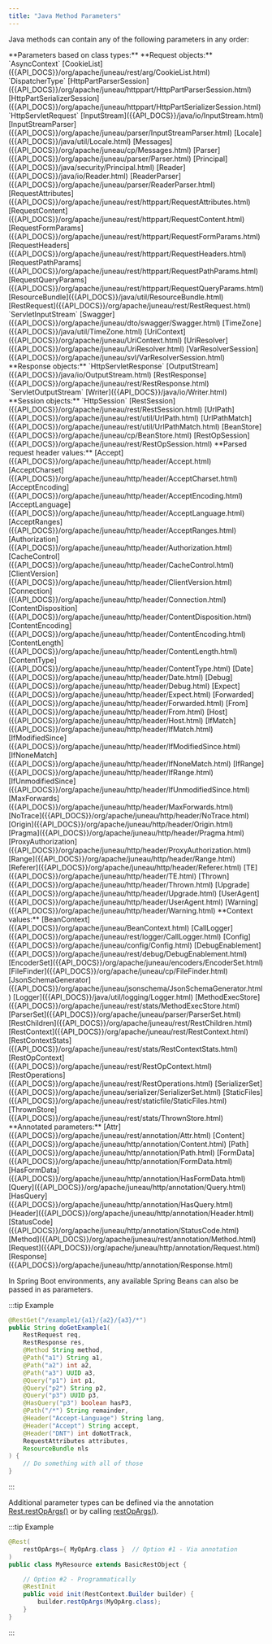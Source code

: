 ```yaml
---
title: "Java Method Parameters"
---
```


Java methods can contain any of the following parameters in any order:

<tree>
<node-0>**Parameters based on class types:**</node-0>
<node-1>**Request objects:**</node-1>
<node-2>`AsyncContext`</node-2>
<node-2><java-class>[CookieList]({{API_DOCS}}/org/apache/juneau/rest/arg/CookieList.html)</java-class></node-2>
<node-2>`DispatcherType`</node-2>
<node-2><java-class>[HttpPartParserSession]({{API_DOCS}}/org/apache/juneau/httppart/HttpPartParserSession.html)</java-class></node-2>
<node-2><java-class>[HttpPartSerializerSession]({{API_DOCS}}/org/apache/juneau/httppart/HttpPartSerializerSession.html)</java-class></node-2>
<node-2>`HttpServletRequest`</node-2>
<node-2><java-class>[InputStream]({{API_DOCS}}/java/io/InputStream.html)</java-class></node-2>
<node-2><java-class>[InputStreamParser]({{API_DOCS}}/org/apache/juneau/parser/InputStreamParser.html)</java-class></node-2>
<node-2><java-class>[Locale]({{API_DOCS}}/java/util/Locale.html)</java-class></node-2>
<node-2><java-class>[Messages]({{API_DOCS}}/org/apache/juneau/cp/Messages.html)</java-class></node-2>
<node-2><java-class>[Parser]({{API_DOCS}}/org/apache/juneau/parser/Parser.html)</java-class></node-2>
<node-2><java-class>[Principal]({{API_DOCS}}/java/security/Principal.html)</java-class></node-2>
<node-2><java-class>[Reader]({{API_DOCS}}/java/io/Reader.html)</java-class></node-2>
<node-2><java-class>[ReaderParser]({{API_DOCS}}/org/apache/juneau/parser/ReaderParser.html)</java-class></node-2>
<node-2><java-class>[RequestAttributes]({{API_DOCS}}/org/apache/juneau/rest/httppart/RequestAttributes.html)</java-class></node-2>
<node-2><java-class>[RequestContent]({{API_DOCS}}/org/apache/juneau/rest/httppart/RequestContent.html)</java-class></node-2>
<node-2><java-class>[RequestFormParams]({{API_DOCS}}/org/apache/juneau/rest/httppart/RequestFormParams.html)</java-class></node-2>
<node-2><java-class>[RequestHeaders]({{API_DOCS}}/org/apache/juneau/rest/httppart/RequestHeaders.html)</java-class></node-2>
<node-2><java-class>[RequestPathParams]({{API_DOCS}}/org/apache/juneau/rest/httppart/RequestPathParams.html)</java-class></node-2>
<node-2><java-class>[RequestQueryParams]({{API_DOCS}}/org/apache/juneau/rest/httppart/RequestQueryParams.html)</java-class></node-2>
<node-2><java-class>[ResourceBundle]({{API_DOCS}}/java/util/ResourceBundle.html)</java-class></node-2>
<node-2><java-class>[RestRequest]({{API_DOCS}}/org/apache/juneau/rest/RestRequest.html)</java-class></node-2>
<node-2>`ServletInputStream`</node-2>
<node-2><java-class>[Swagger]({{API_DOCS}}/org/apache/juneau/dto/swagger/Swagger.html)</java-class></node-2>
<node-2><java-class>[TimeZone]({{API_DOCS}}/java/util/TimeZone.html)</java-class></node-2>
<node-2><java-class>[UriContext]({{API_DOCS}}/org/apache/juneau/UriContext.html)</java-class></node-2>
<node-2><java-class>[UriResolver]({{API_DOCS}}/org/apache/juneau/UriResolver.html)</java-class></node-2>
<node-2><java-class>[VarResolverSession]({{API_DOCS}}/org/apache/juneau/svl/VarResolverSession.html)</java-class></node-2>
<node-1>**Response objects:**</node-1>
<node-2>`HttpServletResponse`</node-2>
<node-2><java-class>[OutputStream]({{API_DOCS}}/java/io/OutputStream.html)</java-class></node-2>
<node-2><java-class>[RestResponse]({{API_DOCS}}/org/apache/juneau/rest/RestResponse.html)</java-class></node-2>
<node-2>`ServletOutputStream`</node-2>
<node-2><java-class>[Writer]({{API_DOCS}}/java/io/Writer.html)</java-class></node-2>
<node-1>**Session objects:**</node-1>
<node-2>`HttpSession`</node-2>
<node-2><java-class>[RestSession]({{API_DOCS}}/org/apache/juneau/rest/RestSession.html)</java-class></node-2>
<node-2><java-class>[UrlPath]({{API_DOCS}}/org/apache/juneau/rest/util/UrlPath.html)</java-class></node-2>
<node-2><java-class>[UrlPathMatch]({{API_DOCS}}/org/apache/juneau/rest/util/UrlPathMatch.html)</java-class></node-2>
<node-2><java-class>[BeanStore]({{API_DOCS}}/org/apache/juneau/cp/BeanStore.html)</java-class></node-2>
<node-2><java-class>[RestOpSession]({{API_DOCS}}/org/apache/juneau/rest/RestOpSession.html)</java-class></node-2>
<node-1>**Parsed request header values:**</node-1>
<node-2><java-class>[Accept]({{API_DOCS}}/org/apache/juneau/http/header/Accept.html)</java-class></node-2>
<node-2><java-class>[AcceptCharset]({{API_DOCS}}/org/apache/juneau/http/header/AcceptCharset.html)</java-class></node-2>
<node-2><java-class>[AcceptEncoding]({{API_DOCS}}/org/apache/juneau/http/header/AcceptEncoding.html)</java-class></node-2>
<node-2><java-class>[AcceptLanguage]({{API_DOCS}}/org/apache/juneau/http/header/AcceptLanguage.html)</java-class></node-2>
<node-2><java-class>[AcceptRanges]({{API_DOCS}}/org/apache/juneau/http/header/AcceptRanges.html)</java-class></node-2>
<node-2><java-class>[Authorization]({{API_DOCS}}/org/apache/juneau/http/header/Authorization.html)</java-class></node-2>
<node-2><java-class>[CacheControl]({{API_DOCS}}/org/apache/juneau/http/header/CacheControl.html)</java-class></node-2>
<node-2><java-class>[ClientVersion]({{API_DOCS}}/org/apache/juneau/http/header/ClientVersion.html)</java-class></node-2>
<node-2><java-class>[Connection]({{API_DOCS}}/org/apache/juneau/http/header/Connection.html)</java-class></node-2>
<node-2><java-class>[ContentDisposition]({{API_DOCS}}/org/apache/juneau/http/header/ContentDisposition.html)</java-class></node-2>
<node-2><java-class>[ContentEncoding]({{API_DOCS}}/org/apache/juneau/http/header/ContentEncoding.html)</java-class></node-2>
<node-2><java-class>[ContentLength]({{API_DOCS}}/org/apache/juneau/http/header/ContentLength.html)</java-class></node-2>
<node-2><java-class>[ContentType]({{API_DOCS}}/org/apache/juneau/http/header/ContentType.html)</java-class></node-2>
<node-2><java-class>[Date]({{API_DOCS}}/org/apache/juneau/http/header/Date.html)</java-class></node-2>
<node-2><java-class>[Debug]({{API_DOCS}}/org/apache/juneau/http/header/Debug.html)</java-class></node-2>
<node-2><java-class>[Expect]({{API_DOCS}}/org/apache/juneau/http/header/Expect.html)</java-class></node-2>
<node-2><java-class>[Forwarded]({{API_DOCS}}/org/apache/juneau/http/header/Forwarded.html)</java-class></node-2>
<node-2><java-class>[From]({{API_DOCS}}/org/apache/juneau/http/header/From.html)</java-class></node-2>
<node-2><java-class>[Host]({{API_DOCS}}/org/apache/juneau/http/header/Host.html)</java-class></node-2>
<node-2><java-class>[IfMatch]({{API_DOCS}}/org/apache/juneau/http/header/IfMatch.html)</java-class></node-2>
<node-2><java-class>[IfModifiedSince]({{API_DOCS}}/org/apache/juneau/http/header/IfModifiedSince.html)</java-class></node-2>
<node-2><java-class>[IfNoneMatch]({{API_DOCS}}/org/apache/juneau/http/header/IfNoneMatch.html)</java-class></node-2>
<node-2><java-class>[IfRange]({{API_DOCS}}/org/apache/juneau/http/header/IfRange.html)</java-class></node-2>
<node-2><java-class>[IfUnmodifiedSince]({{API_DOCS}}/org/apache/juneau/http/header/IfUnmodifiedSince.html)</java-class></node-2>
<node-2><java-class>[MaxForwards]({{API_DOCS}}/org/apache/juneau/http/header/MaxForwards.html)</java-class></node-2>
<node-2><java-class>[NoTrace]({{API_DOCS}}/org/apache/juneau/http/header/NoTrace.html)</java-class></node-2>
<node-2><java-class>[Origin]({{API_DOCS}}/org/apache/juneau/http/header/Origin.html)</java-class></node-2>
<node-2><java-class>[Pragma]({{API_DOCS}}/org/apache/juneau/http/header/Pragma.html)</java-class></node-2>
<node-2><java-class>[ProxyAuthorization]({{API_DOCS}}/org/apache/juneau/http/header/ProxyAuthorization.html)</java-class></node-2>
<node-2><java-class>[Range]({{API_DOCS}}/org/apache/juneau/http/header/Range.html)</java-class></node-2>
<node-2><java-class>[Referer]({{API_DOCS}}/org/apache/juneau/http/header/Referer.html)</java-class></node-2>
<node-2><java-class>[TE]({{API_DOCS}}/org/apache/juneau/http/header/TE.html)</java-class></node-2>
<node-2><java-class>[Thrown]({{API_DOCS}}/org/apache/juneau/http/header/Thrown.html)</java-class></node-2>
<node-2><java-class>[Upgrade]({{API_DOCS}}/org/apache/juneau/http/header/Upgrade.html)</java-class></node-2>
<node-2><java-class>[UserAgent]({{API_DOCS}}/org/apache/juneau/http/header/UserAgent.html)</java-class></node-2>
<node-2><java-class>[Warning]({{API_DOCS}}/org/apache/juneau/http/header/Warning.html)</java-class></node-2>
<node-1>**Context values:**</node-1>
<node-2><java-class>[BeanContext]({{API_DOCS}}/org/apache/juneau/BeanContext.html)</java-class></node-2>
<node-2><java-class>[CallLogger]({{API_DOCS}}/org/apache/juneau/rest/logger/CallLogger.html)</java-class></node-2>
<node-2><java-class>[Config]({{API_DOCS}}/org/apache/juneau/config/Config.html)</java-class></node-2>
<node-2><java-class>[DebugEnablement]({{API_DOCS}}/org/apache/juneau/rest/debug/DebugEnablement.html)</java-class></node-2>
<node-2><java-class>[EncoderSet]({{API_DOCS}}/org/apache/juneau/encoders/EncoderSet.html)</java-class></node-2>
<node-2><java-class>[FileFinder]({{API_DOCS}}/org/apache/juneau/cp/FileFinder.html)</java-class></node-2>
<node-2><java-class>[JsonSchemaGenerator]({{API_DOCS}}/org/apache/juneau/jsonschema/JsonSchemaGenerator.html)</java-class></node-2>
<node-2><java-class>[Logger]({{API_DOCS}}/java/util/logging/Logger.html)</java-class></node-2>
<node-2><java-class>[MethodExecStore]({{API_DOCS}}/org/apache/juneau/rest/stats/MethodExecStore.html)</java-class></node-2>
<node-2><java-class>[ParserSet]({{API_DOCS}}/org/apache/juneau/parser/ParserSet.html)</java-class></node-2>
<node-2><java-class>[RestChildren]({{API_DOCS}}/org/apache/juneau/rest/RestChildren.html)</java-class></node-2>
<node-2><java-class>[RestContext]({{API_DOCS}}/org/apache/juneau/rest/RestContext.html)</java-class></node-2>
<node-2><java-class>[RestContextStats]({{API_DOCS}}/org/apache/juneau/rest/stats/RestContextStats.html)</java-class></node-2>
<node-2><java-class>[RestOpContext]({{API_DOCS}}/org/apache/juneau/rest/RestOpContext.html)</java-class></node-2>
<node-2><java-class>[RestOperations]({{API_DOCS}}/org/apache/juneau/rest/RestOperations.html)</java-class></node-2>
<node-2><java-class>[SerializerSet]({{API_DOCS}}/org/apache/juneau/serializer/SerializerSet.html)</java-class></node-2>
<node-2><java-class>[StaticFiles]({{API_DOCS}}/org/apache/juneau/rest/staticfile/StaticFiles.html)</java-class></node-2>
<node-2><java-class>[ThrownStore]({{API_DOCS}}/org/apache/juneau/rest/stats/ThrownStore.html)</java-class></node-2>
<node-0>**Annotated parameters:**</node-0>
<node-1><java-annotation>[Attr]({{API_DOCS}}/org/apache/juneau/rest/annotation/Attr.html)</java-annotation></node-1>
<node-1><java-annotation>[Content]({{API_DOCS}}/org/apache/juneau/http/annotation/Content.html)</java-annotation></node-1>
<node-1><java-annotation>[Path]({{API_DOCS}}/org/apache/juneau/http/annotation/Path.html)</java-annotation></node-1>
<node-1><java-annotation>[FormData]({{API_DOCS}}/org/apache/juneau/http/annotation/FormData.html)</java-annotation></node-1>
<node-1><java-annotation>[HasFormData]({{API_DOCS}}/org/apache/juneau/http/annotation/HasFormData.html)</java-annotation></node-1>
<node-1><java-annotation>[Query]({{API_DOCS}}/org/apache/juneau/http/annotation/Query.html)</java-annotation></node-1>
<node-1><java-annotation>[HasQuery]({{API_DOCS}}/org/apache/juneau/http/annotation/HasQuery.html)</java-annotation></node-1>
<node-1><java-annotation>[Header]({{API_DOCS}}/org/apache/juneau/http/annotation/Header.html)</java-annotation></node-1>
<node-1><java-annotation>[StatusCode]({{API_DOCS}}/org/apache/juneau/http/annotation/StatusCode.html)</java-annotation></node-1>
<node-1><java-annotation>[Method]({{API_DOCS}}/org/apache/juneau/rest/annotation/Method.html)</java-annotation></node-1>
<node-1><java-annotation>[Request]({{API_DOCS}}/org/apache/juneau/http/annotation/Request.html)</java-annotation></node-1>
<node-1><java-annotation>[Response]({{API_DOCS}}/org/apache/juneau/http/annotation/Response.html)</java-annotation></node-1>
</tree>

In Spring Boot environments, any available Spring Beans can also be passed in as parameters.

:::tip Example
```java
@RestGet("/example1/{a1}/{a2}/{a3}/*")
public String doGetExample1(
    RestRequest req,
    RestResponse res,
    @Method String method,
    @Path("a1") String a1,
    @Path("a2") int a2,
    @Path("a3") UUID a3,
    @Query("p1") int p1,
    @Query("p2") String p2,
    @Query("p3") UUID p3,
    @HasQuery("p3") boolean hasP3,
    @Path("/*") String remainder,
    @Header("Accept-Language") String lang,
    @Header("Accept") String accept,
    @Header("DNT") int doNotTrack,
    RequestAttributes attributes,
    ResourceBundle nls
) {
    // Do something with all of those
}
```
:::

Additional parameter types can be defined via the annotation [Rest.restOpArgs()]({{API_DOCS}}/org/apache/juneau/rest/annotation/Rest.html#restOpArgs()) or by calling [restOpArgs()]({{API_DOCS}}/org/apache/juneau/rest/RestContext/Builder.html#restOpArgs(Class...)).

:::tip Example
```java
@Rest(
    restOpArgs={ MyOpArg.class }  // Option #1 - Via annotation
)
public class MyResource extends BasicRestObject {

    // Option #2 - Programmatically
    @RestInit
    public void init(RestContext.Builder builder) {
        builder.restOpArgs(MyOpArg.class);
    }
}
```
:::